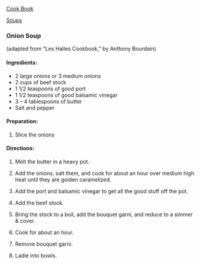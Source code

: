 [Cook Book](https://github.com/vmsmith/CookBook/blob/master/README.md)

[Soups](https://github.com/vmsmith/CookBook/blob/master/soups.md)

### Onion Soup   
(adapted from “Les Halles Cookbook,” by Anthony Bourdain)

#### Ingredients:

* 2 large onions or 3 medium onions  
* 2 cups of beef stock  
* 1 1/2 teaspoons of good port  
* 1 1/2 teaspoons of good balsamic vinegar    
* 3 – 4 tablespoons of butter  
* Salt and pepper  

#### Preparation:

1. Slice the onions    

#### Directions:

1. Melt the butter in a heavy pot.

2. Add the onions, salt them, and cook for about an hour over medium high heat until they are golden caramelized.

3. Add the port and balsamic vinegar to get all the good stuff off the pot.

4. Add the beef stock.

5. Bring the stock to a boil, add the bouquet garni, and reduce to a simmer & cover.

6. Cook for about an hour.

7. Remove bouquet garni.

8. Ladle into bowls.

